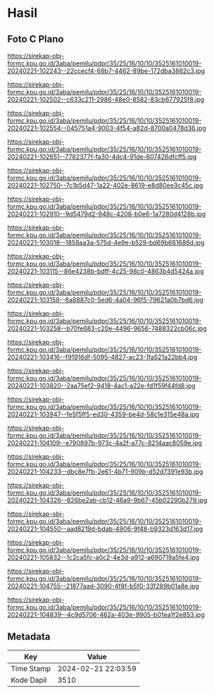 # Hasil

## Foto C Plano

https://sirekap-obj-formc.kpu.go.id/3aba/pemilu/pdpr/35/25/16/10/10/3525161010019-20240221-102243--22ccecf4-68b7-4462-89be-172dba3862c3.jpg

https://sirekap-obj-formc.kpu.go.id/3aba/pemilu/pdpr/35/25/16/10/10/3525161010019-20240221-102502--c633c211-2986-48e0-8582-83cb677925f8.jpg

https://sirekap-obj-formc.kpu.go.id/3aba/pemilu/pdpr/35/25/16/10/10/3525161010019-20240221-102554--045751a4-9003-4f54-a82d-8700a0478d36.jpg

https://sirekap-obj-formc.kpu.go.id/3aba/pemilu/pdpr/35/25/16/10/10/3525161010019-20240221-102651--7782377f-fa30-4dc4-91de-607426dfcff5.jpg

https://sirekap-obj-formc.kpu.go.id/3aba/pemilu/pdpr/35/25/16/10/10/3525161010019-20240221-102750--7c1b5d47-1a22-402e-8619-e8d80ee3c45c.jpg

https://sirekap-obj-formc.kpu.go.id/3aba/pemilu/pdpr/35/25/16/10/10/3525161010019-20240221-102910--9d5479d2-948c-4208-b0e6-1a7280d4128b.jpg

https://sirekap-obj-formc.kpu.go.id/3aba/pemilu/pdpr/35/25/16/10/10/3525161010019-20240221-103018--1858aa3a-575d-4e9e-b529-bd69b661686d.jpg

https://sirekap-obj-formc.kpu.go.id/3aba/pemilu/pdpr/35/25/16/10/10/3525161010019-20240221-103115--86e4238b-bdff-4c25-98c0-4863b4d5424a.jpg

https://sirekap-obj-formc.kpu.go.id/3aba/pemilu/pdpr/35/25/16/10/10/3525161010019-20240221-103158--6a8887c0-5ed6-4a04-96f5-79621a0b7bd6.jpg

https://sirekap-obj-formc.kpu.go.id/3aba/pemilu/pdpr/35/25/16/10/10/3525161010019-20240221-103258--b70fe683-c20e-4496-9656-7488322cb06c.jpg

https://sirekap-obj-formc.kpu.go.id/3aba/pemilu/pdpr/35/25/16/10/10/3525161010019-20240221-103416--f91916df-5095-4827-ac23-1fa521a22bb4.jpg

https://sirekap-obj-formc.kpu.go.id/3aba/pemilu/pdpr/35/25/16/10/10/3525161010019-20240221-103820--2aa75ef2-9418-4ac1-a22e-fd1f59f44fd8.jpg

https://sirekap-obj-formc.kpu.go.id/3aba/pemilu/pdpr/35/25/16/10/10/3525161010019-20240221-103947--fe5f5ff5-ed30-4359-be4d-58c1e315e48a.jpg

https://sirekap-obj-formc.kpu.go.id/3aba/pemilu/pdpr/35/25/16/10/10/3525161010019-20240221-104109--e790897b-973c-4a2f-a77c-8214aac8059e.jpg

https://sirekap-obj-formc.kpu.go.id/3aba/pemilu/pdpr/35/25/16/10/10/3525161010019-20240221-104233--dbc8e7fb-2e61-4b71-909b-d52d7391e93b.jpg

https://sirekap-obj-formc.kpu.go.id/3aba/pemilu/pdpr/35/25/16/10/10/3525161010019-20240221-104326--826be2ab-cb12-46a9-9b67-45b02290b279.jpg

https://sirekap-obj-formc.kpu.go.id/3aba/pemilu/pdpr/35/25/16/10/10/3525161010019-20240221-104550--aad8219d-bdab-4906-9f48-b9323d163d17.jpg

https://sirekap-obj-formc.kpu.go.id/3aba/pemilu/pdpr/35/25/16/10/10/3525161010019-20240221-105832--1c2ca5fc-a0c2-4e3d-a912-a690719a5fe4.jpg

https://sirekap-obj-formc.kpu.go.id/3aba/pemilu/pdpr/35/25/16/10/10/3525161010019-20240221-104755--21877aad-3090-4f8f-b5f0-33f289b01a8e.jpg

https://sirekap-obj-formc.kpu.go.id/3aba/pemilu/pdpr/35/25/16/10/10/3525161010019-20240221-104839--4c9d5706-462a-403e-9905-b01ea1f2e853.jpg


## Metadata

| Key        | Value               |
| ---------- | ------------------- |
| Time Stamp | 2024-02-21 22:03:59 |
| Kode Dapil | 3510                |



